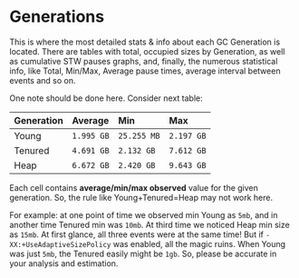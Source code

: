 # Generations

This is where the most detailed stats & info about each GC Generation is located. There are tables with total, occupied sizes by Generation, as well as cumulative STW pauses graphs, and, finally, the numerous statistical info, like Total, Min/Max, Average pause times, average interval between events and so on.

One note should be done here. Consider next table:

| Generation | Average | Min | Max |
| :--- | :--- | :--- | :--- |
| Young | `1.995 GB` | `25.255 MB` | `2.197 GB` |
| Tenured | `4.691 GB` | `2.132 GB` | `7.612 GB` |
| Heap | `6.672 GB` | `2.420 GB` | `9.643 GB` |

Each cell contains **average/min/max observed** value for the given generation. So, the rule like Young+Tenured=Heap may not work here.

For example: at one point of time we observed min Young as `5mb`, and in another time Tenured min was `10mb`. At third time we noticed Heap min size as `15mb`. At first glance, all three events were at the same time! But if `-XX:+UseAdaptiveSizePolicy` was enabled, all the magic ruins. When Young was just `5mb`, the Tenured easily might be `1gb`. So, please be accurate in your analysis and estimation.

